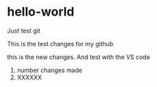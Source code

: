 # hello-world
Just test git


This is the test changes for my github

this is the new changes.
And test with the VS code
1. number changes made
2. XXXXXX
